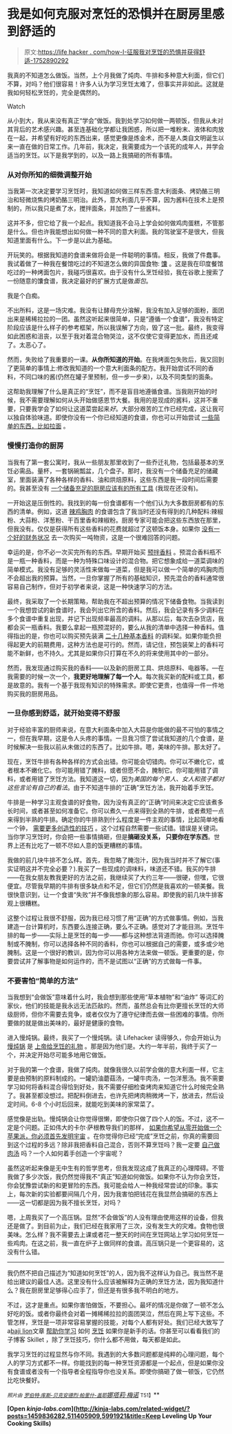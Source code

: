 # 我是如何克服对烹饪的恐惧并在厨房里感到舒适的

> 原文:[https://life hacker . com/how-I-征服我对烹饪的恐惧并获得舒适-1752890292](https://lifehacker.com/how-i-conquered-my-fear-of-cooking-and-got-comfortable-1752890292)

我真的不知道怎么做饭。当然，上个月我做了炖肉、牛排和多种意大利面，但它们不算，对吗？他们很容易！许多人认为学习烹饪太难了，但事实并非如此。这就是我如何轻松烹饪的，完全是偶然的。

Watch

从小到大，我从来没有真正“学会”做饭。我到处学习如何做一两顿饭，但我从未对其背后的艺术感兴趣。甚至连基础化学都让我困惑，所以把一堆粉末、液体和肉放在一起，并希望有好吃的东西出来，感觉更像是炼金术，而不是人类自文明诞生以来一直在做的日常工作。几年前，我决定，我需要成为一个该死的成年人，并学会适当的烹饪。以下是我学到的，以及一路上我搞砸的所有事情。

### **从对你所知的细微调整开始**

当我第一次决定要学习烹饪时，我知道如何做三样东西:意大利面条、烤奶酪三明治和轻微烧焦的烤奶酪三明治。此外，意大利面几乎不算，因为酱料在技术上是预制的，所以我只是煮了水，搅拌面条，并加热了一些酱料。

这并不多，但它给了我一个起点。我知道我不会马上学会如何做鸡肉蛋糕，不管那是什么。但也许我能想出如何做一种不同的意大利面。我的驾驶室不是很大，但我知道里面有什么。下一步是以此为基础。

开玩笑的。根据我知道的食谱来做将会是一件聪明的事情。相反，我做了件蠢事。我试着做了一种我在餐馆吃过的不知道怎么做的异国食物: [馕](https://en.wikipedia.org/wiki/Naan) 。这是我在印度餐馆吃过的一种烤面包片，我碰巧很喜欢。由于没有什么烹饪经验，我在谷歌上搜索了一份随意的馕食谱，我决定最好的扩展方式是做*面包*。

我是个白痴。

不出所料，这是一场灾难。我没有让酵母充分溶解，我没有加入足够的面粉，面团出来是稀稀拉拉的一团。虽然这听起来很简单，只是“遵循一个食谱”，我没有特定阶段应该是什么样子的参考框架，所以我误解了方向，毁了这一批。最终，我变得如此困惑和沮丧，以至于我对着混合物哭泣，这不仅使它变得更加水，而且还咸了。太恶心了。

然而，失败给了我重要的一课。**从你所知道的开始**。在我烤面包失败后，我又回到了更简单的事情上:修改我知道的一个意大利面条的配方。我开始尝试不同的香料，不同口味的酱(仍然在罐子里预制，但一步一步来)，以及不同类型的面条。

这帮助我理解了什么是真正的“烹饪”，而不是盲目地遵循食谱。当我刚开始的时候，我不需要理解如何从头开始做感恩节大餐。我用的是现成的酱料，这并不重要，只要我学会了如何让这道菜尝起来*好*。大部分艰苦的工作已经完成，这让我可以独自体验味道。即使你没有一个你已经知道的食谱，你也可以开始尝试 [一些简单的东西，比如拉面](http://lifehacker.com/the-easiest-ways-to-transform-your-instant-ramen-into-a-1736113523) 。

### **慢慢打造你的厨房**

当我有了第一套公寓时，我从一些朋友那里收到了一些乔迁礼物，包括最基本的烹饪必需品。量杯，一套锅碗瓢盆，几个盘子。那时，我没有一个储备充足的储藏室，里面装满了各种各样的香料、油和烘焙原料，这些东西是我一段时间后需要的。我甚至没有 [一个储备充足的厨房应该有的所有工具](https://lifehacker.com/five-must-have-tools-for-any-kitchen-5284428) (我现在还没有)。

一开始这是压倒性的。我找到的每一份食谱都有一个他们认为大多数厨房都有的东西的清单。例如，这道 [辣鸡胸肉](http://allrecipes.com/recipe/14537/spicy-chicken-breasts/?internalSource=staff%20pick&referringId=659&referringContentType=recipe%20hub) 的食谱包含了我当时还没有得到的几种配料:辣椒粉、大蒜粉、洋葱粉、干百里香和辣椒粉。厨房专家可能会把这些东西放在那里，但我没有。仅仅是获得所有这些香料的花费就超过了这顿饭本身。如果你 [没有一个好的财务状况](http://lifehacker.com/the-financial-advice-im-glad-i-ignored-when-i-was-brok-1492198947) 去一次购买一吨物资，这是一个很难回答的问题。

幸运的是，你不必一次买完所有的东西。早期开始买 [预拌香料](http://www.amazon.com/Prudhommes-Magic-Seasoning-Blends-2-ounce/dp/B0000CDBPL/ref=sr_1_2?asc_campaign=InlineText&asc_refurl=https://lifehacker.com/how-i-conquered-my-fear-of-cooking-and-got-comfortable-1752890292&asc_source=&ie=UTF8&keywords=seasonings&qid=1452541084&sr=8-2&tag=kinjalifehackerlink-20) 。预混合香料瓶不是一瓶一种香料，而是一种为特殊口味设计的混合物。把它想象成给一道菜调味的简单模式。我没有足够的灵活性来做每一道菜，但是我可以做一个简单的鸡胸肉而不会超出我的预算。当然，一旦你掌握了所有的基础知识，预先混合的香料通常很容易自己制作，但对于初学者来说，这是一种快速学习的方法。

最终，我采取了一个长期策略，帮助我在不超出预算的情况下储备食物。当我读到一个我想尝试的新食谱时，我会列出它所含的香料。然后，我会记录有多少调料在多个食谱中重复出现，并记下出现频率最高的调料。从那以后，每次去杂货店，我都会买一瓶香料。我要么拿起一瓶预混好的，要么从我的清单中选择一种香料。值得指出的是，你也可以购买预先装满 [二十几种基本香料](http://www.target.com/p/olde-thompson-revolving-stainless-20-jar-spice-rack/-/A-551576?ci_src=17588969&ci_sku=551576&ref=tgt_adv_XS000000&AFID=google_pla_df&CPNG=PLA_Dining%2BShopping&adgroup=SC_Dining&LID=700000001170770pgs&network=g&device=c&location=9010835&gclid=CjwKEAiAws20BRCs-P-ssLbSlg4SJABbVcDpi0FhK1Xx2EbKnMYtVpwfH3MiOEnb3iu38Rakw89l1hoCOIfw_wcB&gclsrc=aw.ds) 的调料架。如果你能负担得起更大的前期费用，这种方法也是可行的。然而，请记住，预包装架上的香料可能不新鲜，也不持久。尤其是如果你只打算在不久的将来使用其中的一部分。

然而，我发现通过购买我的香料——以及新的厨房工具、烘焙原料、电器等。—在我需要的时候一次一个，**我更好地理解了每一个人**。每次我买新的配料或工具，都是故意的。我有一个基于我现有知识的特殊需求。即使它更贵，也值得一件一件地购买我的厨房用品。

### **一旦你感到舒适，就开始变得不舒服**

对于经验丰富的厨师来说，在意大利面条中加入大蒜是你能做的最不可怕的事情之一，但在我早期，这是令人头疼的事情。一旦我习惯了尝试我知道的几个食谱，是时候解决一些我以前从未做过的东西了。比如牛排。嗯，美味的牛排。那太好了。

现在，烹饪牛排有各种各样的方式会出错。你可能会切错肉。你可以不嫩化它，或者根本不嫩化它。你可能用错了腌料，或者但愿不会，腌制它。你可能用错了调料，或者用错了烹饪方法。我知道这一切，因为*美国的每个男人、女人和孩子都对这些言论有自己的看法*。由于不知道牛排的“正确”烹饪方法，我开始着手烹饪。

牛排是一种学习主观食谱的好食物，因为没有真正的“正确”时间来决定它应该煮多长时间，或者甚至如何准备它。你可以煮久一点来得到全熟的牛排，或者煮短一点来得到半熟的牛排。确定你的牛排熟到什么程度是一件主观的事情，比起简单地看一个钟， [需要更多创造性的技巧](https://lifehacker.com/how-to-properly-cook-a-steak-in-your-kitchen-5905705) 。这个过程自然需要一些试错。错误是关键词。当你学习烹饪时，你会把一些事情搞砸，但是**搞砸没关系，** **只要你在学东西**。世界上还有比吃了一顿不尽如人意的饭更糟糕的事情。

我做的前几块牛排不怎么样。首先，我忽略了腌泡汁，因为我当时并不了解它(事实证明这并不完全必要？).我买了一些现成的调味料，味道还不错。我买的牛排——在我女朋友教我更好的方法之前，我继续买了大约三年——很硬，但嘿，它很便宜。尽管我早期的牛排有很多缺点和不足，但它们仍然是我喜欢的一顿美餐。我很快意识到，让一个食谱“失败”并不像我想象的那么容易。即使我的前几块牛排客观上很糟糕。

这整个过程让我很不舒服，因为我已经习惯了用“正确”的方式做事情。例如，当我建造一台计算机时，东西要么连接正确，要么不正确。感觉对了才能目测。烹饪牛排的每一步——实际上是烹饪的每一步——都与这种想法背道而驰。你可以选择腌制或不腌制，你可以选择各种不同的香料，你也可以根据自己的需要，或多或少地腌制。这是一个很好的教训，因为你可以用各种方法来做一顿饭。更重要的是，你要尝试并了解事物是如何运作的，而不是试图以“正确”的方式做每一件事。

### **不要害怕“简单的方法”**

当我想到“会做饭”意味着什么时，我会想到那些使用“草本植物”和“油炸” 等词汇的家伙，他们的技能是我永远无法匹敌的。然而，虽然总会有比你更擅长烹饪的大师级厨师，但你不需要去竞争，或者仅仅为了遵守纪律而去做一些困难的事情。你所要做的就是做出美味的，最好是健康的食物。

进入慢炖锅。最终，我买了一个慢炖锅。读 Lifehacker 读得够久，你会开始认为 [慢炖锅](https://lifehacker.com/make-almost-any-recipe-work-in-a-slow-cooker-with-this-1593228858) 是 [上帝给烹饪的礼物](http://lifehacker.com/delicious-dishes-you-didnt-know-you-could-make-in-a-sl-1506535684#_ga=1.22354174.431406394.1415821409) 。那是因为他们是。大约一年半前，我终于买了一个，并决定开始尽可能多地用它做饭。

对于我的第一个食谱，我做了炖肉。就像我很久以前学会做的意大利面一样，它主要是由预制的原料制成的。一罐奶油蘑菇汤，一罐牛肉汤，一包洋葱汤。我不需要学习如何将香料混合得恰到好处，我不需要仔细检查烤肉来知道它什么时候完全熟了。我甚至都没想过。把配料倒进去，也许先把烤肉稍微烤一下，放进去，然后设定时间。6-8 个小时后回来，就能吃到美味的家常菜了。

感觉像是出轨。慢炖锅会让你觉得很懒，即使你只做了四个人的饭。不过，这不一定是个问题。正如伟大的卡尔·萨根教导我们的那样， [如果你希望从零开始做一个苹果派，你必须首先发明宇宙](https://www.youtube.com/watch?v=5_vVGPy4-rc) 。在你觉得你已经“完成”烹饪之前，你真的需要回到这个过程的多远？除非我把香料自己混合，否则不算烹饪吗？我一定要 [自己做肉汤](http://www.bonappetit.com/recipe/roast-beef-stock) 吗？一个人如何着手创造一个宇宙呢？

虽然这听起来像是无中生有的哲学思考，但我发现这成了我真正的心理障碍。不管我做了多少次饭，我仍然觉得我不“真正”知道如何做饭。如果你不认为你会烹饪，你会犹豫尝试新的和更冒险的东西。我可能会给人一种我经常尝试的印象。事实上，每次新的实验都要间隔几个月，因为我害怕把钱花在我显然会搞砸的东西上——这一切都是因为我不擅长烹饪，对吗？

嗯，上周我买了一个高压锅。显然“不会做饭”的人没有理由使用这样的设备，但我还是做了。到目前为止，我们已经在我家用了三次，没有发生大的灾难。食物也很美味。怎么样？我不需要去上课或者花一整天的时间在烹饪网站上学习如何烹饪一些鸡肉。在这之前，我一直在炉子上做同样的食谱。高压锅只是一个更容易的，这没有什么错。

* * *

我仍然不把自己描述为“知道如何烹饪”的人，因为我不这样认为自己。我当然不是给出建议的最佳人选。这里没有什么应该被解释为正确的烹饪方法，因为我知道什么？我在厨房里足够得心应手了，但还是有很多我不明白的地方。

不过，这才是重点。如果你害怕做饭，不要担心。最坏的情况是你做了一顿不怎么好吃的饭。或者你最终会对着一摊稀稀拉拉的面团哭泣，然后在网上写下这些。不管怎样，烹饪是一项非常容易掌握的技能，对每个人都有好处。我们已经大致写了a[baji lion](http://lifehacker.com/a-beginners-guide-to-the-most-confusing-cooking-terms-1459836282#_ga=1.22354174.431406394.1415821409)文章 [帮助你](http://lifehacker.com/master-these-oven-basics-to-expand-your-cooking-reperto-5991921#_ga=1.22354174.431406394.1415821409)[学习](http://lifehacker.com/five-sauces-everyone-should-know-how-to-make-for-endles-1498247518) 如何 [烹饪](http://lifehacker.com/how-to-free-yourself-from-recipes-with-a-few-golden-coo-1450617561) 如果你是新手的话。你甚至可以看看我们的子博客 Skillet ，除了烹饪技巧，你什么都不用做，每天都是如此。

我学习烹饪的过程显然与你不同。我遇到的大多数问题都是纯粹的心理问题，每个人的学习方式都不一样。你能找到的每一种烹饪资源都是一个起点，但是如果你没有食谱或者没有一个指导者全程指导你也没关系。即使你搞砸了做一顿饭，它仍然比吃快餐好。

<small>*照片由*</small> [<small>*罗伯特·库斯-贝克*</small>](https://www.flickr.com/photos/29233640@N07/3487360257/)<small></small>*[<small>*安德烈·帕里什-盖耶*</small>](https://www.flickr.com/photos/tinytall/5068156685/)<small></small>*[*娜塔莉·梅诺*](https://www.flickr.com/photos/nataliemaynor/6407963589/) <small>T51】</small>**

**[Open *kinja-labs.com*](http://kinja-labs.com/related-widget/?posts=1459836282,511405909,5991921&title=Keep Leveling Up Your Cooking Skills)**